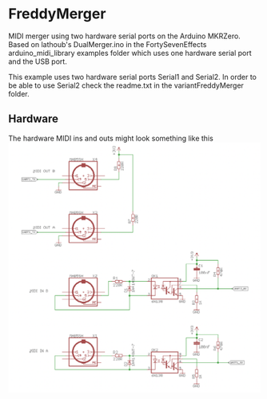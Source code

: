 # FreddyMerger
MIDI merger using two hardware serial ports on the Arduino MKRZero.
Based on lathoub's DualMerger.ino in the FortySevenEffects arduino_midi_library examples folder which uses one hardware serial port and the USB port.

This example uses two hardware serial ports Serial1 and Serial2.
In order to be able to use Serial2 check the readme.txt in the variantFreddyMerger folder.

## Hardware
The hardware MIDI ins and outs might look something like this
![MIDI ins and outs, a snippet from FreddyMerger.sch](frontEnd.png)
